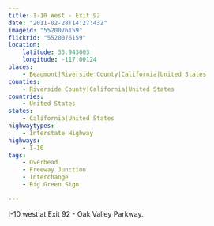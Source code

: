 ```yaml
---
title: I-10 West - Exit 92
date: "2011-02-28T14:27:43Z"
imageid: "5520076159"
flickrid: "5520076159"
location:
    latitude: 33.943003
    longitude: -117.00124
places:
    - Beaumont|Riverside County|California|United States
counties:
    - Riverside County|California|United States
countries:
    - United States
states:
    - California|United States
highwaytypes:
    - Interstate Highway
highways:
    - I-10
tags:
    - Overhead
    - Freeway Junction
    - Interchange
    - Big Green Sign

---
```

I-10 west at Exit 92 - Oak Valley Parkway.